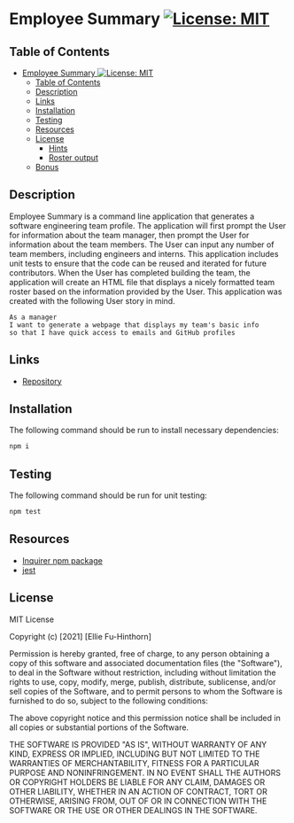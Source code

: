 # Employee Summary [![License: MIT](https://img.shields.io/badge/License-MIT-yellow.svg)](https://opensource.org/licenses/MIT)

## Table of Contents
- [Employee Summary ![License: MIT](https://opensource.org/licenses/MIT)](#employee-summary-)
  - [Table of Contents](#table-of-contents)
  - [Description](#description)
  - [Links](#links)
  - [Installation](#installation)
  - [Testing](#testing)
  - [Resources](#resources)
  - [License](#license)
    - [Hints](#hints)
    - [Roster output](#roster-output)
  - [Bonus](#bonus)

## Description

Employee Summary is a command line application that generates a software engineering team profile. The application will first prompt the User for information about the team manager, then prompt the User for information about the team members. The User can input any number of team members, including engineers and interns. This application includes unit tests to ensure that the code can be reused and iterated for future contributors. When the User has completed building the team, the application will create an HTML file that displays a nicely formatted team roster based on the information provided by the User. This application was created with the following User story in mind. 

```
As a manager
I want to generate a webpage that displays my team's basic info
so that I have quick access to emails and GitHub profiles
```


## Links
- [Repository](https://github.com/elliefh/employee_summary)
  
## Installation
The following command should be run to install necessary dependencies: 
```bash
npm i
```
## Testing
The following command should be run for unit testing: 
```bash
npm test
```

## Resources
- [Inquirer npm package](https://github.com/SBoudrias/Inquirer.js/)
- [jest](https://jestjs.io/)

## License
MIT License

Copyright (c) [2021] [Ellie Fu-Hinthorn]

Permission is hereby granted, free of charge, to any person obtaining a copy
of this software and associated documentation files (the "Software"), to deal
in the Software without restriction, including without limitation the rights
to use, copy, modify, merge, publish, distribute, sublicense, and/or sell
copies of the Software, and to permit persons to whom the Software is
furnished to do so, subject to the following conditions:

The above copyright notice and this permission notice shall be included in all
copies or substantial portions of the Software.

THE SOFTWARE IS PROVIDED "AS IS", WITHOUT WARRANTY OF ANY KIND, EXPRESS OR
IMPLIED, INCLUDING BUT NOT LIMITED TO THE WARRANTIES OF MERCHANTABILITY,
FITNESS FOR A PARTICULAR PURPOSE AND NONINFRINGEMENT. IN NO EVENT SHALL THE
AUTHORS OR COPYRIGHT HOLDERS BE LIABLE FOR ANY CLAIM, DAMAGES OR OTHER
LIABILITY, WHETHER IN AN ACTION OF CONTRACT, TORT OR OTHERWISE, ARISING FROM,
OUT OF OR IN CONNECTION WITH THE SOFTWARE OR THE USE OR OTHER DEALINGS IN THE
SOFTWARE.

<!-- # Unit 10 OOP Homework: Template Engine - Employee Summary

* Use the [Inquirer npm package](https://github.com/SBoudrias/Inquirer.js/) to prompt the user for their email, id, and specific information based on their role with the company. For instance, an intern may provide their school, whereas an engineer may provide their GitHub username.

* Your app will run as a Node CLI to gather information about each employee.

* Below is an example of what your application may look like. Remember, the styling is completely up to you so try to make it unique.

![Employee Summary 1](./Assets/10-OOP-homework-demo-1.png)
![Employee Summary 2](./Assets/10-OOP-homework-demo-2.png)

It is recommended that you start with a directory structure that looks like this:

```
lib/           // classes and helper code
output/        // rendered output
app.js         // Runs the application
```

### Hints

* Create multiple HTML templates for each type of user. For example, you could use the following templates:

  * `main.html`

  * `engineer.html`
  
  * `intern.html`
  
  * `manager.html`


* In your HTML template files, you may want to add a placeholder character that helps your program identify where the dynamic markup begins and ends.

The project must prompt the user to build an engineering team. An engineering
team consists of a manager, and any number of engineers and interns.

### Roster output

The project must generate a `team.html` page in the `output` directory, that displays a nicely formatted team roster. Each team member should display the following in no particular order:

  * Name

  * Role

  * ID

  * Role-specific property (School, link to GitHub profile, or office number)

## Bonus

* Use validation to ensure that the information provided is in the proper expected format.

You are required to submit the following:

* The URL of the GitHub repository

* A video demonstrating the entirety of the app's functionality 

